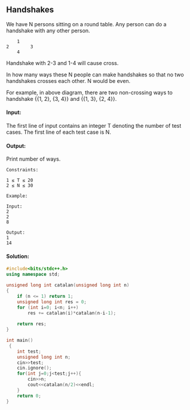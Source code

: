 ## Handshakes
We have N persons sitting on a round table. Any person can do a handshake with any other person.
```
    1
2        3
    4
```
Handshake with 2-3 and 1-4 will cause cross.

In how many ways these N people can make handshakes so that no two handshakes crosses each other. N would be even. 

For example, in above diagram, there are two non-crossing ways to handshake {{1, 2}, {3, 4}} and {{1, 3}, {2, 4}}.

#### Input:

The first line of input contains an integer T denoting the number of test cases.
The first line of each test case is N.

#### Output:

Print number of ways.
```
Constraints:

1 ≤ T ≤ 20
2 ≤ N ≤ 30

Example:

Input:
2
2
8

Output:
1
14
```
#### Solution:
```c++
#include<bits/stdc++.h>
using namespace std;

unsigned long int catalan(unsigned long int n) 
{ 
    if (n <= 1) return 1; 
    unsigned long int res = 0; 
    for (int i=0; i<n; i++) 
        res += catalan(i)*catalan(n-i-1); 
  
    return res; 
} 

int main()
 {
	int test;
	unsigned long int n;
	cin>>test;
	cin.ignore();
	for(int j=0;j<test;j++){
	    cin>>n;
	    cout<<catalan(n/2)<<endl;
	}
	return 0;
}
```
